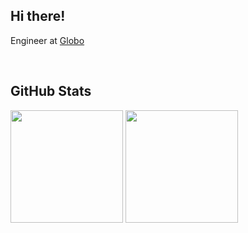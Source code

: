<h2> Hi there! </h2> 

<p> Engineer at <a href="https://github.com/globocom">Globo</a></p>
 </br>


 
 
<h2> GitHub Stats </h2>

<div>
 
 <img height="180em" src="https://github-readme-stats-git-masterrstaa-rickstaa.vercel.app/api/top-langs/?username=gabrielnov&theme=tokyonight&layout=compact"/>
 <img height="180em" src="https://github-readme-stats-git-masterrstaa-rickstaa.vercel.app/api?username=gabrielnov&show_icons=true&theme=tokyonight&layout=compact"/>
</div>

